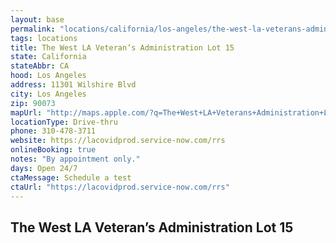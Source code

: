 ```yaml
---
layout: base
permalink: "locations/california/los-angeles/the-west-la-veterans-administration-lot-15/"
tags: locations
title: The West LA Veteran’s Administration Lot 15
state: California
stateAbbr: CA
hood: Los Angeles
address: 11301 Wilshire Blvd
city: Los Angeles
zip: 90073
mapUrl: "http://maps.apple.com/?q=The+West+LA+Veterans+Administration+Lot+15&address=11301+Wilshire+Blvd,Los+Angeles,California,90073"
locationType: Drive-thru
phone: 310-478-3711
website: https://lacovidprod.service-now.com/rrs
onlineBooking: true
notes: "By appointment only."
days: Open 24/7
ctaMessage: Schedule a test
ctaUrl: "https://lacovidprod.service-now.com/rrs"
---
```

## The West LA Veteran’s Administration Lot 15